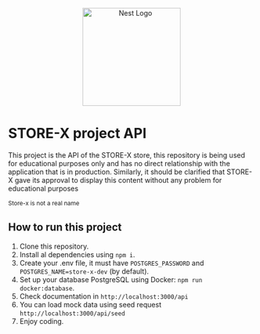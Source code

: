<p align="center">
  <a href="http://nestjs.com/" target="blank"><img src="https://nestjs.com/img/logo-small.svg" width="200" alt="Nest Logo" /></a>
</p>

# STORE-X project API

This project is the API of the STORE-X store, this repository is being used for educational purposes only and has no direct relationship with the application that is in production. Similarly, it should be clarified that STORE-X gave its approval to display this content without any problem for educational purposes

<p style="font-size:12px">Store-x is not a real name</p>

## How to run this project

1. Clone this repository.
2. Install al dependencies using `npm i`.
3. Create your .env file, it must have `POSTGRES_PASSWORD` and `POSTGRES_NAME=store-x-dev` (by default).
4. Set up your database PostgreSQL using Docker: `npm run docker:database`.
5. Check documentation in `http://localhost:3000/api`
6. You can load mock data using seed request `http://localhost:3000/api/seed`
7. Enjoy coding.
